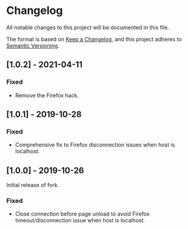 # Changelog

All notable changes to this project will be documented in this file.

The format is based on [Keep a Changelog](https://keepachangelog.com/en/1.0.0/), and this project adheres to [Semantic Versioning](https://semver.org/spec/v2.0.0.html).

## [1.0.2] - 2021-04-11

### Fixed

  - Remove the Firefox hack.

## [1.0.1] - 2019-10-28

### Fixed

  - Comprehensive fix to Firefox disconnection issues when host is localhost.

## [1.0.0] - 2019-10-26

Initial release of fork.

### Fixed

  - Close connection before page unload to avoid Firefox timeout/disconnection issue when host is localhost.
